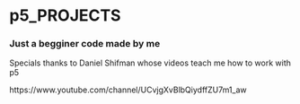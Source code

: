 # p5_PROJECTS
<h3>Just a begginer code made by me</h3>
<p>Specials thanks to Daniel Shifman whose videos teach me how to work with p5</p>
 https://www.youtube.com/channel/UCvjgXvBlbQiydffZU7m1_aw
